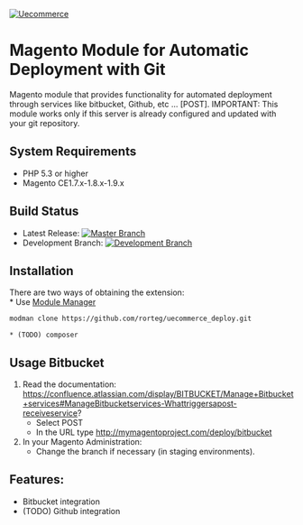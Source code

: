 <a href="http://www.uecommerce.com.br">![Uecommerce](http://www.uecommerce.com.br/wp-content/uploads/2012/11/logo2.gif)</a>

Magento Module for Automatic Deployment with Git
================================================

Magento module that provides functionality for automated deployment through services like bitbucket, Github, etc ... [POST].
IMPORTANT: This module works only if this server is already configured and updated with your git repository.

System Requirements
-------------------
* PHP 5.3 or higher
* Magento CE1.7.x-1.8.x-1.9.x

Build Status
------------
* Latest Release: [![Master Branch](https://travis-ci.org/rorteg/uecommerce_deploy.png?branch=master)](https://travis-ci.org/rorteg/uecommerce_deploy)
* Development Branch: [![Development Branch](https://travis-ci.org/rorteg/uecommerce_deploy.png?branch=develop)](https://travis-ci.org/rorteg/uecommerce_deploy)

Installation
------------
There are two ways of obtaining the extension:    
    * Use [Module Manager](https://github.com/colinmollenhour/modman)
```bash
modman clone https://github.com/rorteg/uecommerce_deploy.git
```

    * (TODO) composer


Usage Bitbucket
---------------
1. Read the documentation: https://confluence.atlassian.com/display/BITBUCKET/Manage+Bitbucket+services#ManageBitbucketservices-Whattriggersapost-receiveservice?
    * Select POST
    * In the URL type http://mymagentoproject.com/deploy/bitbucket
2. In your Magento Administration:
    * Change the branch if necessary (in staging environments).

Features:
---------
* Bitbucket integration
* (TODO) Github integration
